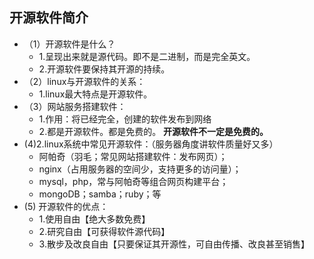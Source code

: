 ## 开源软件简介
- （1）开源软件是什么？
    - 1.呈现出来就是源代码。即不是二进制，而是完全英文。
    - 2.开源软件要保持其开源的持续。
- （2）linux与开源软件的关系：
    - 1.linux最大特点是开源软件。
- （3）网站服务搭建软件：
    - 1.作用：将已经完全，创建的软件发布到网络
    - 2.都是开源软件。都是免费的。
  **开源软件不一定是免费的。**
- (4)2.linux系统中常见开源软件：（服务器角度讲软件质量好又多）
    - 阿帕奇（羽毛；常见网站搭建软件：发布网页）；
    - nginx（占用服务器的空间少，支持更多的访问量）；
    - mysql，php，常与阿帕奇等组合网页构建平台；
    - mongoDB；samba；ruby；等
- (5) 开源软件的优点：
    - 1.使用自由【绝大多数免费】
    - 2.研究自由【可获得软件源代码】
    - 3.散步及改良自由【只要保证其开源性，可自由传播、改良甚至销售】